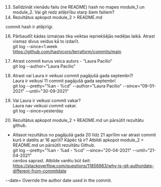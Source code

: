 13. Salīdzināt vienādu failu (ne README) hash no mapes module_1 un module_2. Vai git redz atšķirību starp šiem failiem?
14. Rezultātus apkopot module_2 > README.md

commit hash ir atšķirīgi. 

16. Pārbaudīt kādas izmaiņas tika veiktas iepriekšējās nedēļas laikā. Atrast vismaz divus veidus kā to izdarīt.  
git log --since=1.week  
https://github.com/hashicorp/terraform/commits/main

17. Atrast commit kurus veica autors - “Laura Pacilio”  
git log --author="Laura Pacilio"

18. Atrast vai Laura ir veikusi commit pagājušā gada septembrī?  
Laura ir veikusi 11 commit pagājušā gada septembrī  
git log --pretty="%an - %cd" --author="Laura Pacilio" --since="09-01-2021" --until="30-09-2021"

19. Vai Laura ir veikusi commit vakar?  
Laura nav veikusi commit vakar.  
git log --since=yesterday

20. Rezultātus apkopot module_2 > README.md un pārsūtīt rezultātu github.

* Atlasot rezultātus no pagājušā gada 20 līdz 21 aprīlim var atrast commit kurš ir datēts ar 16 aprīli? Kāpēc tā ir? Atbildi apkopot module_2 > README.md un pārsūtīt rezultātu Github.  
git log --pretty="%an - %ad - %cd" --since="20-04-2021" --until="21-04-2021"  
cenšos saprast. Atbilde varētu būt šeit:  https://stackoverflow.com/questions/11856983/why-is-git-authordate-different-from-commitdate

--date=<date>
Override the author date used in the commit.